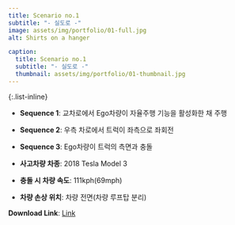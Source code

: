 ```yaml
---
title: Scenario no.1
subtitle: "- 실도로 -"
image: assets/img/portfolio/01-full.jpg
alt: Shirts on a hanger

caption:
  title: Scenario no.1
  subtitle: "- 실도로 -"
  thumbnail: assets/img/portfolio/01-thumbnail.jpg
--- 
```


{:.list-inline}
- **Sequence 1**: 교차로에서 Ego차량이 자율주행 기능을 활성화한 채 주행  
- **Sequence 2**: 우측 차로에서 트럭이 좌측으로 좌회전  
- **Sequence 3**: Ego차량이 트럭의 측면과 충돌 

- **사고차량 차종**: 2018 Tesla Model 3
- **충돌 시 차량 속도**: 111kph(69mph)
- **차량 손상 위치**: 차량 전면(차량 루프탑 분리)

**Download Link**: [Link  ](https://gofile.me/5HZpx/UZ2yethi8)